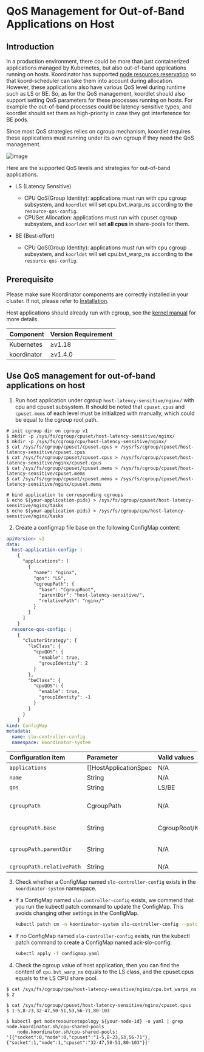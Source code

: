 # QoS Management for Out-of-Band Applications on Host

## Introduction
In a production environment, there could be more than just containerized applications managed by Kubernetes, but also
out-of-band applications running on hosts. Koordinator has supported 
[node resources reservation](https://github.com/koordinator-sh/koordinator/blob/main/docs/proposals/scheduling/20221227-node-resource-reservation.md)
so that koord-scheduler can take them into account during allocation. However, these applications also have various QoS 
level during runtime such as LS or BE. So, as for the QoS management, koordlet should also support setting QoS parameters
for these processes running on hosts. For example the out-of-band processes could be latency-sensitive types, and koordlet
should set them as high-priority in case they got interference for BE pods.

Since most QoS strategies relies on cgroup mechanism, koordlet requires these applications must running under its own
cgroup if they need the QoS management.

![image](/img/host-application.svg)

Here are the supported QoS levels and strategies for out-of-band applications.
- LS (Latency Sensitive)
  - CPU QoS(Group Identity): applications must run with cpu cgroup subsystem, and `koordlet` will set cpu.bvt_warp_ns according to the `resource-qos-config`. 
  - CPUSet Allocation: applications must run with cpuset cgroup subsystem, and `koorldet` will set **all cpus** in share-pools for them.
 
- BE (Best-effort)
  - CPU QoS(Group Identity): applications must run with cpu cgroup subsystem, and `koorldet` will set cpu.bvt_warp_ns according to the `resource-qos-config`.

## Prerequisite
Please make sure Koordinator components are correctly installed in your cluster. If not, please refer to 
[Installation](/docs/installation).

Host applications should already run with cgroup, see the [kernel manual](https://docs.kernel.org/admin-guide/cgroup-v1/cgroups.html)
for more details.

| Component | Version Requirement |
| --- | ------- |
| Kubernetes | ≥v1.18 |
| koordinator | ≥v1.4.0 |

## Use QoS management for out-of-band applications on host

1. Run host application under cgroup `host-latency-sensitive/nginx/` with cpu and cpuset subsystem. It should be noted
that `cpuset.cpus` and `cpuset.mems` of each level must be initialized with manually, which could be equal to the cgroup root path.
```shell script
# init cgroup dir on cgroup v1
$ mkdir -p /sys/fs/cgroup/cpuset/host-latency-sensitive/nginx/
$ mkdir -p /sys/fs/cgroup/cpu/host-latency-sensitive/nginx/
$ cat /sys/fs/cgroup/cpuset/cpuset.cpus > /sys/fs/cgroup/cpuset/host-latency-sensitive/cpuset.cpus
$ cat /sys/fs/cgroup/cpuset/cpuset.cpus > /sys/fs/cgroup/cpuset/host-latency-sensitive/nginx/cpuset.cpus
$ cat /sys/fs/cgroup/cpuset/cpuset.mems > /sys/fs/cgroup/cpuset/host-latency-sensitive/cpuset.mems
$ cat /sys/fs/cgroup/cpuset/cpuset.mems > /sys/fs/cgroup/cpuset/host-latency-sensitive/nginx/cpuset.mems

# bind application to corresponding cgroups 
$ echo ${your-application-pids} > /sys/fs/cgroup/cpuset/host-latency-sensitive/nginx/tasks
$ echo ${your-application-pids} > /sys/fs/cgroup/cpu/host-latency-sensitive/nginx/tasks
```

2. Create a configmap file base on the following ConfigMap content:
```yaml
apiVersion: v1
data:
  host-application-config: |
    {
      "applications": [
        {
          "name": "nginx",
          "qos": "LS",
          "cgroupPath": {
            "base": "CgroupRoot",
            "parentDir": "host-latency-sensitive/",
            "relativePath": "nginx/"
          }
        }
      ]
    }
  resource-qos-config: |
    {
      "clusterStrategy": {
        "lsClass": {
          "cpuQOS": {
            "enable": true,
            "groupIdentity": 2
          }
        },
        "beClass": {
          "cpuQOS": {
            "enable": true,
            "groupIdentity": -1
          }
        }
      }
    }
kind: ConfigMap
metadata:
  name: slo-controller-config
  namespace: koordinator-system
```

   | Configuration item | Parameter | Valid values | Description                                                  |
   | :-------------- | :------ | :-------- | :----------------------------------------------------------- |
   | `applications`        | []HostApplicationSpec | N/A | spec description of host applications. |
   | `name` | String     | N/A      | name of the host application. |
   | `qos` | String     | LS/BE      | QoS class of the application. |
   | `cgroupPath` | CgroupPath     | N/A      | cgroup path of the application, the directory equals to `${base}/${parentDir}/${relativePath}`。 |
   | `cgroupPath.base` | String     | CgroupRoot/Kubepods/KubepodsBurstable/KubepodsBesteffort | cgroup base dir of the application, the format is various across cgroup drivers. |
   | `cgroupPath.parentDir` | String     | N/A      | cgroup parent path under base dir. By default it is "host-latency-sensitive/" for LS and "host-latency-sensitive/" for BE. |
   | `cgroupPath.relativePath` | String     | N/A      | cgroup relative path under parent dir. |

3. Check whether a ConfigMap named `slo-controller-config` exists in the `koordinator-system` namespace.

  - If a ConfigMap named  `slo-controller-config`  exists, we commend that you run the kubectl patch command to update the ConfigMap. This avoids changing other settings in the ConfigMap.

    ```bash
    kubectl patch cm -n koordinator-system slo-controller-config --patch "$(cat configmap.yaml)"
    ```

  - If no ConfigMap named `slo-controller-config`  exists, run the kubectl patch command to create a ConfigMap named ack-slo-config:

    ```bash
    kubectl apply -f configmap.yaml
    ```
    
4. Check the cgroup value of host application, then you can find the content of `cpu.bvt_warp_ns` equals to the LS class,
and the cpuset.cpus equals to the LS CPU share pool.
```shell script
$ cat /sys/fs/cgroup/cpu/host-latency-sensitive/nginx/cpu.bvt_warps_ns
$ 2

$ cat /sys/fs/cgroup/cpuset/host-latency-sensitive/nginx/cpuset.cpus
$ 1-5,8-23,32-47,50-51,53,56-71,80-103

$ kubectl get noderesourcetopology ${your-node-id} -o yaml | grep node.koordinator.sh/cpu-shared-pools
    node.koordinator.sh/cpu-shared-pools: '[{"socket":0,"node":0,"cpuset":"1-5,8-23,53,56-71"},{"socket":1,"node":1,"cpuset":"32-47,50-51,80-103"}]'
```